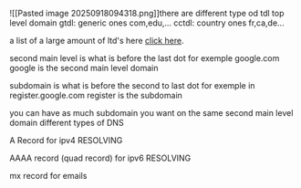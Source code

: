 ![[Pasted image 20250918094318.png]]there are different type od tdl top level domain
gtdl: generic ones com,edu,...
cctdl: country ones fr,ca,de...

a list of a large amount of ltd's here [click here](https://data.iana.org/TLD/tlds-alpha-by-domain.txt). 

second main level is what is before the last dot for exemple google.com google is the second main level domain


subdomain is what is before the second to last dot for exemple in register.google.com register is the subdomain

you can have as much subdomain you want on the same second main level domain
different types of DNS

A Record for ipv4 RESOLVING 

AAAA record (quad record) for ipv6 RESOLVING

mx record for emails